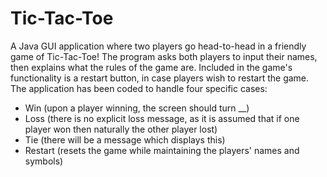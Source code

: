 # Tic-Tac-Toe
A Java GUI application where two players go head-to-head in a friendly game of Tic-Tac-Toe! The program asks both players to input their names, then explains what the rules of the game are. Included in the game's functionality is a restart button, in case players wish to restart the game. The application has been coded to handle four specific cases: 
- Win (upon a player winning, the screen should turn __)
- Loss (there is no explicit loss message, as it is assumed that if one player won then naturally the other player lost)
- Tie (there will be a message which displays this)
- Restart (resets the game while maintaining the players' names and symbols)

